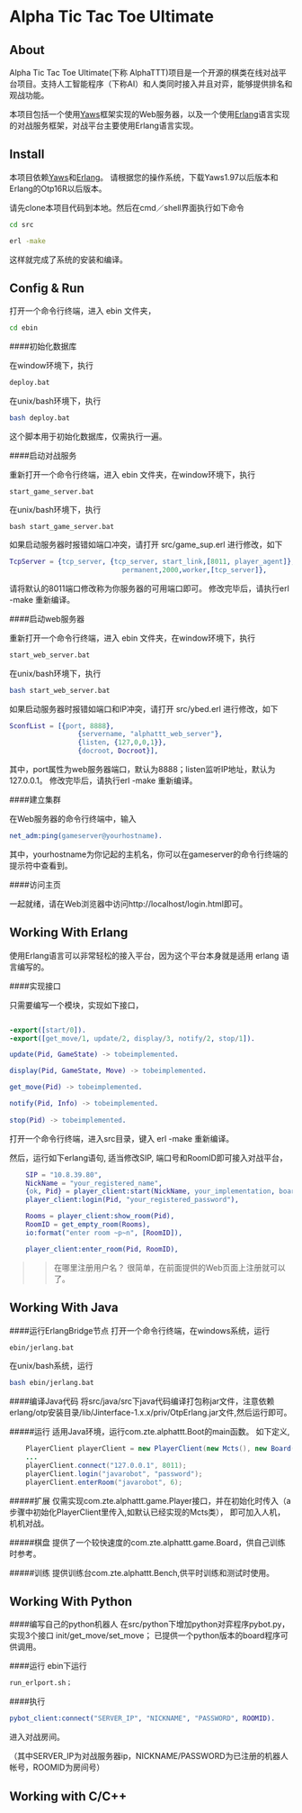 Alpha Tic Tac Toe Ultimate
=====


About
-----

Alpha Tic Tac Toe Ultimate(下称 AlphaTTT)项目是一个开源的棋类在线对战平台项目。支持人工智能程序（下称AI）和人类同时接入并且对弈，能够提供排名和观战功能。

本项目包括一个使用[Yaws](http://yaws.hyber.org)框架实现的Web服务器，以及一个使用[Erlang](http://www.erlang.org/downloads)语言实现的对战服务框架，对战平台主要使用Erlang语言实现。

Install
-----

本项目依赖[Yaws](http://yaws.hyber.org)和[Erlang](http://www.erlang.org/downloads)。
请根据您的操作系统，下载Yaws1.97以后版本和Erlang的Otp16R以后版本。

请先clone本项目代码到本地。然后在cmd／shell界面执行如下命令

```bash
cd src
```

```bash
erl -make
```

这样就完成了系统的安装和编译。


Config & Run
-----

打开一个命令行终端，进入 ebin 文件夹，

```bash
cd ebin
```

####初始化数据库

在window环境下，执行

```bash
deploy.bat
```

在unix/bash环境下，执行

```bash
bash deploy.bat
```

这个脚本用于初始化数据库，仅需执行一遍。

####启动对战服务

重新打开一个命令行终端，进入 ebin 文件夹，在window环境下，执行

```
start_game_server.bat
```

在unix/bash环境下，执行

```
bash start_game_server.bat
````

如果启动服务器时报错如端口冲突，请打开 src/game_sup.erl 进行修改，如下

```erlang
TcpServer = {tcp_server, {tcp_server, start_link,[8011, player_agent]},
            				permanent,2000,worker,[tcp_server]},
```
            				
请将默认的8011端口修改称为你服务器的可用端口即可。
修改完毕后，请执行erl -make 重新编译。

####启动web服务器

重新打开一个命令行终端，进入 ebin 文件夹，在window环境下，执行

```bash
start_web_server.bat
```

在unix/bash环境下，执行

```bash
bash start_web_server.bat
```

如果启动服务器时报错如端口和IP冲突，请打开 src/ybed.erl 进行修改，如下

```erlang
SconfList = [{port, 8888},
                 {servername, "alphattt_web_server"},
                 {listen, {127,0,0,1}},
                 {docroot, Docroot}],
```
           
其中，port属性为web服务器端口，默认为8888；listen监听IP地址，默认为127.0.0.1。
修改完毕后，请执行erl -make 重新编译。

####建立集群

在Web服务器的命令行终端中，输入

```erlang
net_adm:ping(gameserver@yourhostname).
```

其中，yourhostname为你记起的主机名，你可以在gameserver的命令行终端的提示符中查看到。

####访问主页

一起就绪，请在Web浏览器中访问http://localhost/login.html即可。


Working With Erlang
-----

使用Erlang语言可以非常轻松的接入平台，因为这个平台本身就是适用 erlang 语言编写的。

####实现接口

只需要编写一个模块，实现如下接口，

```erlang

-export([start/0]).
-export([get_move/1, update/2, display/3, notify/2, stop/1]).

update(Pid, GameState) -> tobeimplemented.

display(Pid, GameState, Move) -> tobeimplemented.

get_move(Pid) -> tobeimplemented.

notify(Pid, Info) -> tobeimplemented.
	
stop(Pid) -> tobeimplemented.	

```
打开一个命令行终端，进入src目录，键入 erl -make 重新编译。

然后，运行如下erlang语句, 适当修改SIP, 端口号和RoomID即可接入对战平台，
```erlang
	SIP = "10.8.39.80",
	NickName = "your_registered_name",
	{ok, Pid} = player_client:start(NickName, your_implementation, board, SIP, 8011),
	player_client:login(Pid, "your_registered_password"),

	Rooms = player_client:show_room(Pid),
	RoomID = get_empty_room(Rooms),
	io:format("enter room ~p~n", [RoomID]),

	player_client:enter_room(Pid, RoomID),
```

>> 在哪里注册用户名？ 很简单，在前面提供的Web页面上注册就可以了。

Working With Java
-----

####运行ErlangBridge节点
打开一个命令行终端，在windows系统，运行

```bash
ebin/jerlang.bat
```

在unix/bash系统，运行
```bash
bash ebin/jerlang.bat
```

####编译Java代码
将src/java/src下java代码编译打包称jar文件，注意依赖 erlang/otp安装目录/lib/Jinterface-1.x.x/priv/OtpErlang.jar文件,然后运行即可。

#####运行
适用Java环境，运行com.zte.alphattt.Boot的main函数。
如下定义,
```java
    PlayerClient playerClient = new PlayerClient(new Mcts(), new Board());
	...
    playerClient.connect("127.0.0.1", 8011);
    playerClient.login("javarobot", "password");
    playerClient.enterRoom("javarobot", 6);
```
#####扩展
仅需实现com.zte.alphattt.game.Player接口，并在初始化时传入（a步骤中初始化PlayerClient里传入,如默认已经实现的Mcts类），
即可加入人机，机机对战。

#####棋盘
提供了一个较快速度的com.zte.alphattt.game.Board，供自己训练时参考。

#####训练
提供训练台com.zte.alphattt.Bench,供平时训练和测试时使用。


Working With Python
-----

####编写自己的python机器人
在src/python下增加python对弈程序pybot.py，实现3个接口 init/get_move/set_move；
已提供一个python版本的board程序可供调用。

####运行
ebin下运行

```bash
run_erlport.sh；
```

####执行

```erlang
pybot_client:connect("SERVER_IP", "NICKNAME", "PASSWORD", ROOMID).
```

进入对战房间。

（其中SERVER_IP为对战服务器ip，NICKNAME/PASSWORD为已注册的机器人帐号，ROOMID为房间号）


Working with C/C++
-----

